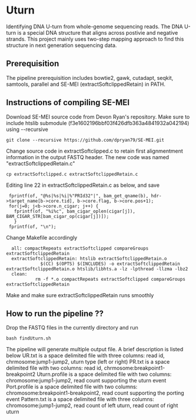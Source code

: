 # Uturn
Identifying DNA U-turn from whole-genome sequencing reads. The DNA U-turn is a special DNA structure that aligns across postivie and negative strands. This project mainly uses two-step mapping approach to find this structure in next generation sequencing data.

## Prerequisition
The pipeline prerequisition includes bowtie2, gawk, cutadapt, seqkit, samtools, parallel and SE-MEI (extractSoftclippedRetain) in PATH.
## Instructions of compiling SE-MEI
Download SE-MEI source code from Devon Ryan's repository. Make sure to include htslib submodule (f3e1602196bbf03f426dfb363a4841932a042194) using --recursive

`git clone --recursive https://github.com/dpryan79/SE-MEI.git`

Change source code in extractSoftclipped.c to retain first alignmentment information in the output FASTQ header. The new code was named "extractSoftclippedRetain.c"

`cp extractSoftclipped.c extractSoftclippedRetain.c`

Editing line 22 in extractSoftclippedRetain.c as below, and save

```
 fprintf(of, "@%s|%s|%i|%"PRId32"|", bam_get_qname(b), hdr->target_name[b->core.tid], b->core.flag, b->core.pos+1);
 for(j=0; j<b->core.n_cigar; j++) {
   fprintf(of, "%i%c", bam_cigar_oplen(cigar[j]), BAM_CIGAR_STR[bam_cigar_op(cigar[j])]);
   }
 fprintf(of, "\n");
```
Change Makefile accordingly

```
  all: compactRepeats extractSoftclipped compareGroups extractSoftclippedRetain
  extractSoftclippedRetain: htslib extractSoftclippedRetain.o
	         $(CC) $(OPTS) $(INCLUDES) -o extractSoftclippedRetain extractSoftclippedRetain.o htslib/libhts.a -lz -lpthread -llzma -lbz2
  clean:
	       rm -f *.o compactRepeats extractSoftclipped compareGroups extractSoftclippedRetain
```
Make and make sure extractSoftclippedRetain runs smoothly

## How to run the pipeline ??
Drop the FASTQ files in the currently directory and run

`bash findUturn.sh`

The pipeline will generate multiple output file. A brief description is listed below
UR.txt is a space delimited file with three columns: read id, chrmosome:jump1-jump2, uturn type (left or right)
PR.txt is a space delimited file with two columns: read id, chrmosome:breakpoint1-breakpoint2
Uturn.profile is a space delimited file with two columns: chromosome:jump1-jump2, read count supporting the uturn event
Port.profile is a space delimited file with two columns: chromosome:breakpoint1-breakpoint2, read count supporting the porting event
Pattern.txt is a space delimited file with three columns: chromosome:jump1-jump2, read count of left uturn, read count of right uturn
